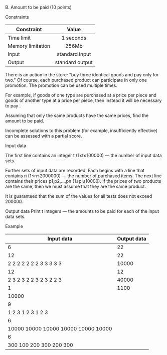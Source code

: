 B. Amount to be paid (10 points)

Constraints

|  Constraint        |             Value             |
| ------------------ |:-----------------------------:|
|  Time limit        | 1 seconds                     |
|  Memory limitation | 256Mb                         | 
|  Input             | standard input                |   
|  Output            | standard output               |

There is an action in the store: "buy three identical goods and pay only for two." Of course, each purchased product can participate in only one promotion. The promotion can be used multiple times.

For example, if goods of one type are purchased at a price per piece and goods of another type at a price per piece, then instead it will be necessary to pay .

Assuming that only the same products have the same prices, find the amount to be paid.

Incomplete solutions to this problem (for example, insufficiently effective) can be assessed with a partial score.

Input data

The first line contains an integer t (1≤t≤100000) — the number of input data sets.

Further sets of input data are recorded. Each begins with a line that contains n (1≤n≤2000000) — the number of purchased items. The next line contains their prices p1,p2,...,pn (1≤pi≤10000). If the prices of two products are the same, then we must assume that they are the same product.

It is guaranteed that the sum of the values for all tests does not exceed 200000.

Output data
Print t integers — the amounts to be paid for each of the input data sets.

Example

|         Input data                 |  Output data  |
| ---------------------------------- | ------------- |
| 6                                  | 22            |
| 12                                 | 22            |
| 2 2 2 2 2 2 2 3 3 3 3 3            | 10000         |
| 12                                 | 12            |
| 2 3 2 3 2 2 3 2 3 2 2 3            | 40000         |
| 1                                  | 1100          |
|10000                               |               |
|9                                   |               |
|1 2 3 1 2 3 1 2 3                   |               |
|6                                   |               |
|10000 10000 10000 10000 10000 10000 |               |
|6                                   |               |
|300 100 200 300 200 300             |               |
